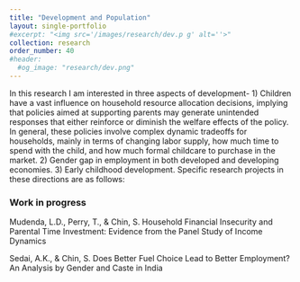 ```yaml
---
title: "Development and Population"
layout: single-portfolio
#excerpt: "<img src='/images/research/dev.p g' alt=''>"
collection: research
order_number: 40
#header:
  #og_image: "research/dev.png"
---
```


In this research I am interested in three aspects of development- 1) Children have a vast influence on household resource allocation decisions, implying that policies aimed at supporting parents may generate unintended responses that either reinforce or diminish the welfare effects of the policy. In general, these policies involve complex dynamic tradeoffs for households, mainly in terms of changing labor supply, how much time to spend with the child, and how much formal childcare to purchase in the market. 2) Gender gap in employment in both developed and developing economies. 3) Early childhood development. Specific research projects in these directions are as follows:


### Work in progress

Mudenda, L.D., Perry, T., & Chin, S. Household Financial Insecurity and Parental Time Investment:
Evidence from the Panel Study of Income Dynamics

Sedai, A.K., & Chin, S. Does Better Fuel Choice Lead to Better Employment? An Analysis by
Gender and Caste in India
